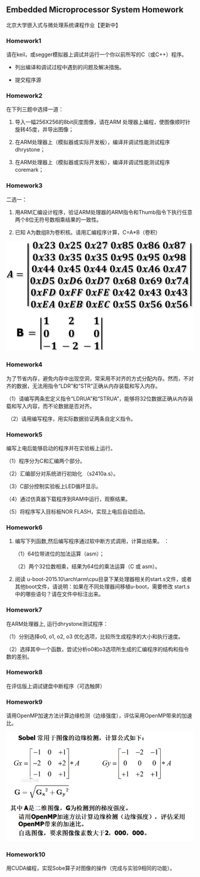 ## Embedded Microprocessor System Homework

北京大学嵌入式与微处理系统课程作业【更新中】

### Homework1

请在keil，或segger模拟器上调试并运行一个你以前所写的C（或C++）程序。

- 列出编译和调试过程中遇到的问题及解决措施。

- 提交程序源

### Homework2

在下列三题中选择一道：

1. 导入一幅256X256的8bit灰度图像，请在ARM 处理器上编程，使图像顺时针旋转45度，并导出图像；

2. 在ARM处理器上（模拟器或实际开发板），编译并调试性能测试程序dhrystone；

3. 在ARM处理器上（模拟器或实际开发板），编译并调试性能测试程序coremark；

### Homework3

二选一：

1. 用ARM汇编设计程序，验证ARM处理器的ARM指令和Thumb指令下执行任意两个8位无符号数相乘结果的一致性。

2. 已知 A为数组B为卷积核。请用汇编程序计算，C=A*B（卷积）

![](./Image/homework3.png)

### Homework4

为了节省内存，避免内存中出现空洞，常采用不对齐的方式分配内存。然而，不对齐的数据，无法用指令“LDR”和“STR”正确从内存装载和写入内存。

​    （1）请编写两条宏定义指令“LDRUA”和“STRUA”，能够将32位数据正确从内存装载和写入内容，而不论数据是否对齐。

​    （2）请用编写程序，用实际数据验证两条自定义指令。

### Homework5

编写上电后能够启动的程序并在实验板上运行。

（1）程序分为C和汇编两个部分。

（2）汇编部分对系统进行初始化 （s2410a.s）。

（3）C部分控制实验板上LED循环显示。

（4）通过仿真器下载程序到RAM中运行，观察结果。

（5）将程序写入目标板NOR FLASH，实现上电后自动启动。

### Homework6

1. 编写下列函数,然后编写程序通过软中断方式调用，计算出结果。 ：

 	（1）64位带进位的加法运算（asm）；
 	
 	（2）两个32位数相乘，结果为64位的乘法运算（C 或 asm）。

2. 阅读 u-boot-2015.10\arch\arm\cpu目录下某处理器相关的start.s文件，或者其他boot文件，请说明：如果在不同处理器间移植u-boot，需要修改 start.s中的哪些语句？请在文件中标注出来。

### Homework7

在ARM处理器上, 运行dhrystone测试程序：

（1）分别选择o0, o1, o2, o3 优化选项，比较所生成程序的大小和执行速度。

（2）选择其中一个函数，尝试分析o0和o3选项所生成的汇编程序的结构和指令数的差别。

### Homework8

在评估版上调试键盘中断程序（可选触屏）

### Homework9

请用OpenMP加速方法计算边缘检测（边缘强度），评估采用OpenMP带来的加速比。

![](./Image/homework9.png)

### Homework10

用CUDA编程，实现Sobe算子对图像的操作（完成与实验9相同的功能）。
